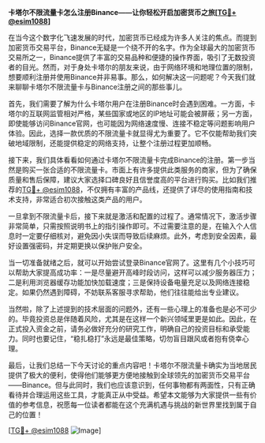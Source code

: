 **卡塔尔不限流量卡怎么注册Binance——让你轻松开启加密货币之旅[[TG💪+ @esim1088](https://t.me/s/esim1088)]**

在当今这个数字化飞速发展的时代，加密货币已经成为许多人关注的焦点。而提到加密货币交易平台，Binance无疑是一个绕不开的名字。作为全球最大的加密货币交易所之一，Binance提供了丰富的交易品种和便捷的操作界面，吸引了无数投资者的目光。然而，对于身处卡塔尔的朋友来说，由于网络环境和地理位置的限制，想要顺利注册并使用Binance并非易事。那么，如何解决这一问题呢？今天我们就来聊聊卡塔尔不限流量卡与Binance注册之间的那些事儿。

首先，我们需要了解为什么卡塔尔用户在注册Binance时会遇到困难。一方面，卡塔尔的互联网监管相对严格，某些国家或地区的IP地址可能会被屏蔽；另一方面，即使能够访问Binance官网，也可能因为网络速度慢、连接不稳定等问题影响用户体验。因此，选择一款优质的不限流量卡就显得尤为重要了。它不仅能帮助我们突破地域限制，还能提供稳定的网络支持，让整个注册过程更加顺畅。

接下来，我们具体看看如何通过卡塔尔不限流量卡完成Binance的注册。第一步当然是购买一张合适的不限流量卡。市面上有许多提供此类服务的商家，但为了确保质量和售后保障，建议大家选择口碑良好且信誉度高的平台进行购买。比如我们推荐的[TG💪+ @esim1088](https://t.me/s/esim1088)，不仅拥有丰富的产品线，还提供了详尽的使用指南和技术支持，非常适合初次接触这类产品的用户。

一旦拿到不限流量卡后，接下来就是激活和配置的过程了。通常情况下，激活步骤非常简单，只需按照说明书上的指引操作即可。不过需要注意的是，在输入个人信息时一定要仔细核对，避免因小失误而导致后续麻烦。此外，考虑到安全因素，最好设置强密码，并定期更换以保护账户安全。

当一切准备就绪之后，就可以开始尝试登录Binance官网了。这里有几个小技巧可以帮助大家提高成功率：一是尽量避开高峰时段访问，这样可以减少服务器压力；二是利用浏览器缓存功能加快加载速度；三是保持设备电量充足以及网络连接稳定。如果仍然遇到障碍，不妨联系客服寻求帮助，他们往往能给出专业建议。

当然啦，除了上述提到的技术层面的问题外，还有一些心理上的准备也是必不可少的。毕竟投资总是伴随着风险，尤其是在这样一个新兴领域里更是如此。因此，在正式投入资金之前，请务必做好充分的研究工作，明确自己的投资目标和承受能力。同时也要记住，“稳扎稳打”永远是最佳策略，切勿盲目跟风或者抱有侥幸心理。

最后，让我们总结一下今天讨论的重点内容吧！卡塔尔不限流量卡确实为当地居民提供了极大的便利，使得他们能够更方便地接触到全球领先的加密货币交易平台——Binance。但与此同时，我们也应该意识到，任何事物都有两面性，只有正确看待并合理运用这些工具，才能真正从中受益。希望本文能够为大家提供一些有价值的参考信息，祝愿每一位读者都能在这个充满机遇与挑战的新世界里找到属于自己的位置！

[[TG💪+ @esim1088](https://t.me/s/esim1088) ![Image](https://i.postimg.cc/4NQfJmqS/Snipaste-2025-05-13-00-14-12.png)]